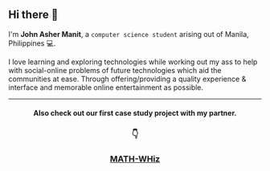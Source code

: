 ## Hi there 👋

I'm **John Asher Manit**, a `computer science student` arising out of  Manila, Philippines 💻.

I love learning and exploring technologies while working out my ass to help with social-online problems of future technologies which aid the communities at ease. Through offering/providing a quality experience & interface and memorable online entertainment as possible.

---

<h4 align="center">Also check out our first case study project with my partner.</h4>
<h3 align="center">👇</h3>
<h3 align="center">
  <a href="https://github.com/99lash/Math-WHiz"><b>MATH-WHiz</b></a>
</h3>

<!--
**99lash/99lash** is a ✨ _special_ ✨ repository because its `README.md` (this file) appears on your GitHub profile.

Here are some ideas to get you started:

- 🔭 I’m currently working on ...
- 🌱 I’m currently learning ...
- 👯 I’m looking to collaborate on ...
- 🤔 I’m looking for help with ...
- 💬 Ask me about ...
- 📫 How to reach me: ...
- 😄 Pronouns: ...
- ⚡ Fun fact: ...
-->
